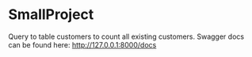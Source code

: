 # SmallProject

Query to table customers to count all existing customers.
Swagger docs can be found here: http://127.0.0.1:8000/docs
